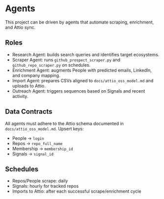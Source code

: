 # Agents

This project can be driven by agents that automate scraping, enrichment, and Attio sync.

## Roles

- Research Agent: builds search queries and identifies target ecosystems.
- Scraper Agent: runs `github_prospect_scraper.py` and `github_repo_scraper.py` on schedules.
- Enrichment Agent: augments People with predicted emails, LinkedIn, and company mapping.
- Import Agent: prepares CSVs aligned to `docs/attio_oss_model.md` and uploads to Attio.
- Outreach Agent: triggers sequences based on Signals and recent activity.

## Data Contracts

All agents must adhere to the Attio schema documented in `docs/attio_oss_model.md`. Upsert keys:

- People → `login`
- Repos → `repo_full_name`
- Membership → `membership_id`
- Signals → `signal_id`

## Schedules

- Repos/People scrape: daily
- Signals: hourly for tracked repos
- Imports to Attio: after each successful scrape/enrichment cycle


